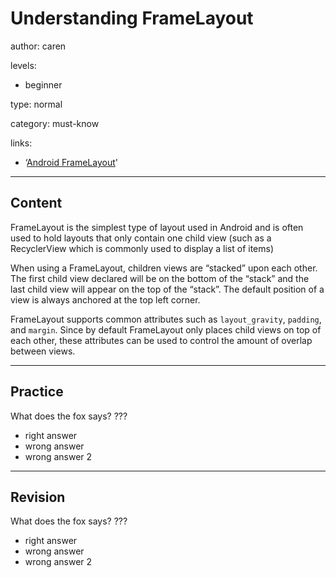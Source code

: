 # Understanding FrameLayout 
author: caren

levels:

  - beginner

type: normal

category: must-know

links:

  - ‘[Android FrameLayout](https://developer.android.com/reference/android/widget/FrameLayout.html)'

---
## Content

FrameLayout is the simplest type of layout used in Android and is often used to hold layouts that only contain one child view (such as a RecyclerView which is commonly used to display a list of items)

When using a FrameLayout, children views are “stacked” upon each other. The first child view declared will be on the bottom of the “stack” and the last child view will appear on the top of the “stack”. The default position of a view is always anchored at the top left corner.

FrameLayout supports common attributes such as `layout_gravity`, `padding`, and `margin`. Since by default FrameLayout only places child views on top of each other, these attributes can be used to control the amount of overlap between views.

---
## Practice

What does the fox says?
???

* right answer
* wrong answer
* wrong answer 2

---
## Revision

What does the fox says?
???

* right answer
* wrong answer
* wrong answer 2

